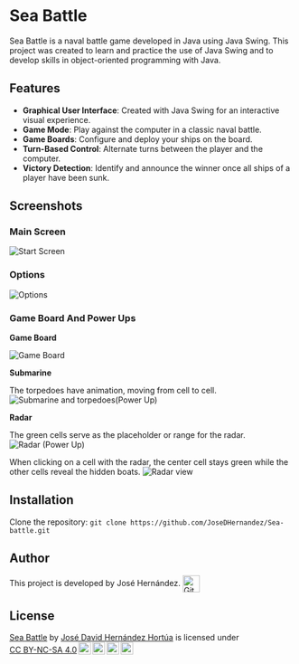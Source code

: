 
# Sea Battle

Sea Battle is a naval battle game developed in Java using Java Swing. This project was created to learn and practice the use of Java Swing and to develop skills in object-oriented programming with Java.

## Features

- **Graphical User Interface**: Created with Java Swing for an interactive visual experience.
- **Game Mode**: Play against the computer in a classic naval battle.
- **Game Boards**: Configure and deploy your ships on the board.
- **Turn-Based Control**: Alternate turns between the player and the computer.
- **Victory Detection**: Identify and announce the winner once all ships of a player have been sunk.

## Screenshots

### Main Screen

![Start Screen](https://github.com/JoseDHernandez/Sea-battle/assets/128190435/abd71a39-8fc3-4f4b-9774-235590917c95)
### Options

![Options](https://github.com/JoseDHernandez/Sea-battle/assets/128190435/7c6f8029-b960-40fa-9230-f5e60aba465a)
### Game Board And Power Ups

**Game Board**

![Game Board](https://github.com/JoseDHernandez/Sea-battle/assets/128190435/4bfd98cd-282f-4554-82ab-4e9de6474b8d)

**Submarine**

The torpedoes have animation, moving from cell to cell.
![Submarine and torpedoes(Power Up)](https://github.com/JoseDHernandez/Sea-battle/assets/128190435/364a2f31-3056-49f3-85ce-f85af35b62eb)

**Radar**

The green cells serve as the placeholder or range for the radar.
![Radar (Power Up)](https://github.com/JoseDHernandez/Sea-battle/assets/128190435/686fbc27-9118-4f9d-9d91-e50cc81cc291)

When clicking on a cell with the radar, the center cell stays green while the other cells reveal the hidden boats.
![Radar view ](https://github.com/JoseDHernandez/Sea-battle/assets/128190435/4bb6c352-1454-4e95-95d2-dae3f06529e4)

## Installation

 Clone the repository: 
 ``git clone https://github.com/JoseDHernandez/Sea-battle.git``
   
## Author 

<p>
This project is developed by José Hernández.  <a href="https://github.com/JoseDHernandez" target="blank"><img align="center"
         src="https://img.shields.io/badge/github-181717.svg?style=for-the-badge&logo=github&logoColor=white"
         alt="GitHub" height="30"/></a>
</p>

## License

<p xmlns:cc="http://creativecommons.org/ns#" xmlns:dct="http://purl.org/dc/terms/"><a property="dct:title" rel="cc:attributionURL" href="https://github.com/JoseDHernandez/Sea-battle">Sea Battle</a> by <a rel="cc:attributionURL dct:creator" property="cc:attributionName" href="https://github.com/JoseDHernandez">José David Hernández Hortúa</a> is licensed under <a href="https://creativecommons.org/licenses/by-nc-sa/4.0/?ref=chooser-v1" target="_blank" rel="license noopener noreferrer" style="display:inline-block;">CC BY-NC-SA 4.0<img style="height:22px!important;margin-left:3px;vertical-align:text-bottom;" src="https://mirrors.creativecommons.org/presskit/icons/cc.svg?ref=chooser-v1" alt=""><img style="height:22px!important;margin-left:3px;vertical-align:text-bottom;" src="https://mirrors.creativecommons.org/presskit/icons/by.svg?ref=chooser-v1" alt=""><img style="height:22px!important;margin-left:3px;vertical-align:text-bottom;" src="https://mirrors.creativecommons.org/presskit/icons/nc.svg?ref=chooser-v1" alt=""><img style="height:22px!important;margin-left:3px;vertical-align:text-bottom;" src="https://mirrors.creativecommons.org/presskit/icons/sa.svg?ref=chooser-v1" alt=""></a></p>

